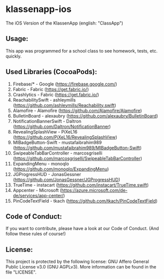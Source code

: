 # klassenapp-ios
The iOS Version of the KlassenApp (english: "ClassApp")

## Usage:
This app was programmed for a school class to see homework, tests, etc. quickly.
## Used Libraries (CocoaPods):
1. Firebase/* - Google (https://firebase.google.com/)
2. Fabric - Fabric (https://get.fabric.io/)
3. Crashlytics - Fabric (https://get.fabric.io/)
4. ReachabilitySwift - ashleymills (https://github.com/ashleymills/Reachability.swift)
5. Alamofire - Alamofire (https://github.com/Alamofire/Alamofire)
6. BulletinBoard - alexaubry (https://github.com/alexaubry/BulletinBoard)
7. NotificationBannerSwift - Daltron (https://github.com/Daltron/NotificationBanner)
8. RevealingSplashView - PiXeL16 (https://github.com/PiXeL16/RevealingSplashView)
9. MIBadgeButton-Swift - mustafaibrahim989 (https://github.com/mustafaibrahim989/MIBadgeButton-Swift)
10. SwipeableTabBarController - marcosgriselli (https://github.com/marcosgriselli/SwipeableTabBarController)
11. ExpandingMenu - monoqlo (https://github.com/monoqlo/ExpandingMenu)
12. JGProgressHUD - JonasGessner (https://github.com/JonasGessner/JGProgressHUD)
13. TrueTime - instacart (https://github.com/instacart/TrueTime.swift)
14. Appcenter - Microsoft (https://azure.microsoft.com/de-de/services/app-center/)
15. PinCodeTextField - tkach (https://github.com/tkach/PinCodeTextField)
## Code of Conduct:
If you want to contribute, please have a look at our Code of Conduct. (And follow these rules of course!)
## License:
This project is protected by the following license: GNU Affero General Public License v3.0 (GNU AGPLv3). More information can be found in the file "LICENSE".
